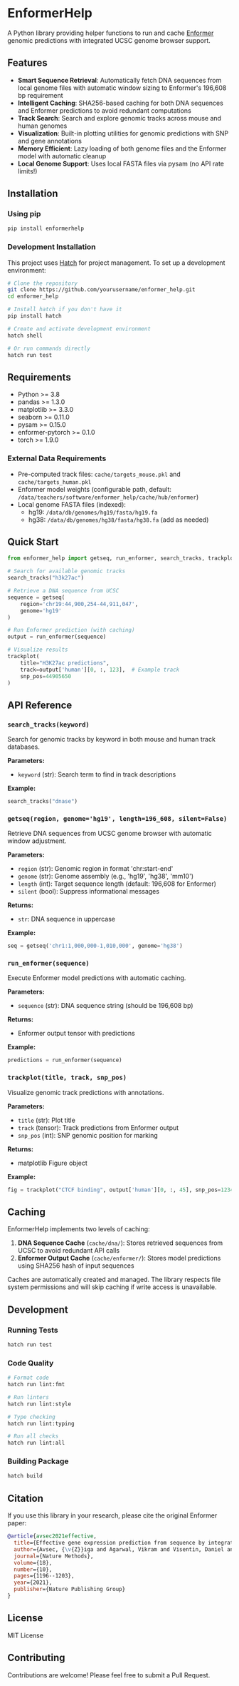 # EnformerHelp

A Python library providing helper functions to run and cache [Enformer](https://www.nature.com/articles/s41592-021-01252-x) genomic predictions with integrated UCSC genome browser support.

## Features

- **Smart Sequence Retrieval**: Automatically fetch DNA sequences from local genome files with automatic window sizing to Enformer's 196,608 bp requirement
- **Intelligent Caching**: SHA256-based caching for both DNA sequences and Enformer predictions to avoid redundant computations
- **Track Search**: Search and explore genomic tracks across mouse and human genomes
- **Visualization**: Built-in plotting utilities for genomic predictions with SNP and gene annotations
- **Memory Efficient**: Lazy loading of both genome files and the Enformer model with automatic cleanup
- **Local Genome Support**: Uses local FASTA files via pysam (no API rate limits!)

## Installation

### Using pip

```bash
pip install enformerhelp
```

### Development Installation

This project uses [Hatch](https://hatch.pypa.io/) for project management. To set up a development environment:

```bash
# Clone the repository
git clone https://github.com/yourusername/enformer_help.git
cd enformer_help

# Install hatch if you don't have it
pip install hatch

# Create and activate development environment
hatch shell

# Or run commands directly
hatch run test
```

## Requirements

- Python >= 3.8
- pandas >= 1.3.0
- matplotlib >= 3.3.0
- seaborn >= 0.11.0
- pysam >= 0.15.0
- enformer-pytorch >= 0.1.0
- torch >= 1.9.0

### External Data Requirements

- Pre-computed track files: `cache/targets_mouse.pkl` and `cache/targets_human.pkl`
- Enformer model weights (configurable path, default: `/data/teachers/software/enformer_help/cache/hub/enformer`)
- Local genome FASTA files (indexed):
  - hg19: `/data/db/genomes/hg19/fasta/hg19.fa`
  - hg38: `/data/db/genomes/hg38/fasta/hg38.fa` (add as needed)

## Quick Start

```python
from enformer_help import getseq, run_enformer, search_tracks, trackplot

# Search for available genomic tracks
search_tracks("h3k27ac")

# Retrieve a DNA sequence from UCSC
sequence = getseq(
    region='chr19:44,900,254-44,911,047',
    genome='hg19'
)

# Run Enformer prediction (with caching)
output = run_enformer(sequence)

# Visualize results
trackplot(
    title="H3K27ac predictions",
    track=output['human'][0, :, 123],  # Example track
    snp_pos=44905650
)
```

## API Reference

### `search_tracks(keyword)`

Search for genomic tracks by keyword in both mouse and human track databases.

**Parameters:**
- `keyword` (str): Search term to find in track descriptions

**Example:**
```python
search_tracks("dnase")
```

### `getseq(region, genome='hg19', length=196_608, silent=False)`

Retrieve DNA sequences from UCSC genome browser with automatic window adjustment.

**Parameters:**
- `region` (str): Genomic region in format 'chr:start-end'
- `genome` (str): Genome assembly (e.g., 'hg19', 'hg38', 'mm10')
- `length` (int): Target sequence length (default: 196,608 for Enformer)
- `silent` (bool): Suppress informational messages

**Returns:**
- `str`: DNA sequence in uppercase

**Example:**
```python
seq = getseq('chr1:1,000,000-1,010,000', genome='hg38')
```

### `run_enformer(sequence)`

Execute Enformer model predictions with automatic caching.

**Parameters:**
- `sequence` (str): DNA sequence string (should be 196,608 bp)

**Returns:**
- Enformer output tensor with predictions

**Example:**
```python
predictions = run_enformer(sequence)
```

### `trackplot(title, track, snp_pos)`

Visualize genomic track predictions with annotations.

**Parameters:**
- `title` (str): Plot title
- `track` (tensor): Track predictions from Enformer output
- `snp_pos` (int): SNP genomic position for marking

**Returns:**
- matplotlib Figure object

**Example:**
```python
fig = trackplot("CTCF binding", output['human'][0, :, 45], snp_pos=1234567)
```

## Caching

EnformerHelp implements two levels of caching:

1. **DNA Sequence Cache** (`cache/dna/`): Stores retrieved sequences from UCSC to avoid redundant API calls
2. **Enformer Output Cache** (`cache/enformer/`): Stores model predictions using SHA256 hash of input sequences

Caches are automatically created and managed. The library respects file system permissions and will skip caching if write access is unavailable.

## Development

### Running Tests

```bash
hatch run test
```

### Code Quality

```bash
# Format code
hatch run lint:fmt

# Run linters
hatch run lint:style

# Type checking
hatch run lint:typing

# Run all checks
hatch run lint:all
```

### Building Package

```bash
hatch build
```

## Citation

If you use this library in your research, please cite the original Enformer paper:

```bibtex
@article{avsec2021effective,
  title={Effective gene expression prediction from sequence by integrating long-range interactions},
  author={Avsec, {\v{Z}}iga and Agarwal, Vikram and Visentin, Daniel and Ledsam, Joseph R and Grabska-Barwinska, Agnieszka and Taylor, Kyle R and Assael, Yannis and Jumper, John and Kohli, Pushmeet and Kelley, David R},
  journal={Nature Methods},
  volume={18},
  number={10},
  pages={1196--1203},
  year={2021},
  publisher={Nature Publishing Group}
}
```

## License

MIT License

## Contributing

Contributions are welcome! Please feel free to submit a Pull Request.
